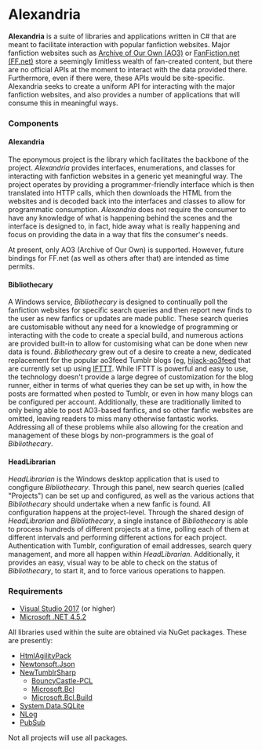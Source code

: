 # Alexandria #

**Alexandria** is a suite of libraries and applications written in C# that are meant to facilitate interaction with popular fanfiction websites. Major fanfiction websites such as
[Archive of Our Own (AO3)](http://archiveofourown.org) or [FanFiction.net (FF.net)](http://fanfiction.net) store a seemingly limitless wealth of fan-created content, but there are
no official APIs at the moment to interact with the data provided there. Furthermore, even if there were, these APIs would be site-specific. Alexandria seeks to create a uniform
API for interacting with the major fanfiction websites, and also provides a number of applications that will consume this in meaningful ways.

### Components ###

#### Alexandria ####

The eponymous project is the library which facilitates the backbone of the project. *Alexandria* provides interfaces, enumerations, and classes for interacting with fanfiction websites
in a generic yet meaningful way. The project operates by providing a programmer-friendly interface which is then translated into HTTP calls, which then downloads the HTML from the websites
and is decoded back into the interfaces and classes to allow for programmatic consumption. *Alexandria* does not require the consumer to have any knowledge of what is happening behind the scenes
and the interface is designed to, in fact, hide away what is really happening and focus on providing the data in a way that fits the consumer's needs.

At present, only AO3 (Archive of Our Own) is supported. However, future bindings for FF.net (as well as others after that) are intended as time permits.

#### Bibliothecary ####

A Windows service, *Bibliothecary* is designed to continually poll the fanfiction websites for specific search queries and then report new finds to the user as new fanfics or updates are
made public. These search queries are customisable without any need for a knowledge of programming or interacting with the code to create a special build, and numerous actions are provided built-in
to allow for customising what can be done when new data is found. *Bibliothecary* grew out of a desire to create a new, dedicated replacement for the popular ao3feed Tumblr blogs (eg,
[hijack-ao3feed](http://ao3feed-hijack.tumblr.com/) that are currently set up using [IFTTT](https://ifttt.com). While IFTTT is powerful and easy to use, the technology doesn't provide a large degree
of customization for the blog runner, either in terms of what queries they can be set up with, in how the posts are formatted when posted to Tumblr, or even in how many blogs can be configured
per account. Additionally, these are traditionally limited to only being able to post AO3-based fanfics, and so other fanfic websites are omitted, leaving readers to miss many otherwise fantastic
works. Addressing all of these problems while also allowing for the creation and management of these blogs by non-programmers is the goal of *Bibliothecary*.

#### HeadLibrarian ####

*HeadLibrarian* is the Windows desktop application that is used to congfigure *Bibliothecary*. Through this panel, new search queries (called "Projects") can be set up and configured, as well as the
various actions that *Bibliothecary* should undertake when a new fanfic is found. All configuration happens at the project-level. Through the shared design of *HeadLibrarian* and *Bibliothecary*, a
single instance of *Bibliothecary* is able to process hundreds of different projects at a time, polling each of them at different intervals and performing different actions for each project. Authentication
with Tumblr, configuration of email addresses, search query management, and more all happen within *HeadLibrarian*. Additionally, it provides an easy, visual way to be able to check on the status of
*Bibliothecary*, to start it, and to force various operations to happen.

### Requirements ###

* [Visual Studio 2017](https://www.visualstudio.com/downloads/) (or higher)
* [Microsoft .NET 4.5.2](https://www.microsoft.com/en-us/download/details.aspx?id=42637)

All libraries used within the suite are obtained via NuGet packages. These are presently:

* [HtmlAgilityPack](http://html-agility-pack.net/)
* [Newtonsoft.Json](http://newtonsoft.com/json)
* [NewTumblrSharp](https://github.com/piedoom/TumblrSharp)
    * [BouncyCastle-PCL](https://github.com/onovotny/BouncyCastle-PCL)
    * [Microsoft.Bcl](http://go.microsoft.com/fwlink/?LinkID=280057)
    * [Microsoft.Bcl.Build](http://go.microsoft.com/fwlink/?LinkID=296436)
* [System.Data.SQLite](http://system.data.sqlite.org/)
* [NLog](http://nlog-project.org/)
* [PubSub](http://github.com/upta/pubsub)

Not all projects will use all packages.